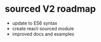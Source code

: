 # sourced V2 roadmap

- update to ES6 syntax
- create react-sourced module
- improved docs and examples
